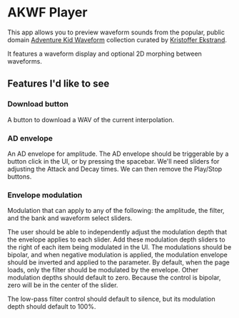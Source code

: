 # AKWF Player

This app allows you to preview waveform sounds from the popular, public domain 
[Adventure Kid Waveform](https://www.adventurekid.se/akrt/waveforms/adventure-kid-waveforms/)
collection curated by
[Kristoffer Ekstrand](https://www.adventurekid.se).

It features a waveform display and optional 2D morphing between waveforms.

## Features I'd like to see

### Download button

A button to download a WAV of the current interpolation.

### AD envelope
An AD envelope for amplitude.
The AD envelope should be triggerable by a button click in the UI, or by pressing the spacebar.
We'll need sliders for adjusting the Attack and Decay times.
We can then remove the Play/Stop buttons.

### Envelope modulation
Modulation that can apply to any of the following:
the amplitude,
the filter,
and the bank and waveform select sliders.

The user should be able to independently adjust the modulation depth
that the envelope applies to each slider.
Add these modulation depth sliders to the right of each item being modulated in the UI.
The modulations should be bipolar,
and when negative modulation is applied,
the modulation envelope should be inverted and applied to the parameter.
By default, when the page loads,
only the filter should be modulated by the envelope.
Other modulation depths should default to zero.
Because the control is bipolar,
zero will be in the center of the slider.

The low-pass filter control should default to silence,
but its modulation depth should default to 100%. 
